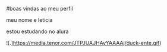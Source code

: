 #boas vindas ao meu perfil

meu nome e leticia

estou estudando no alura

![.]https://media.tenor.com/JTPJUAJHAyYAAAAj/duck-ente.gif)
